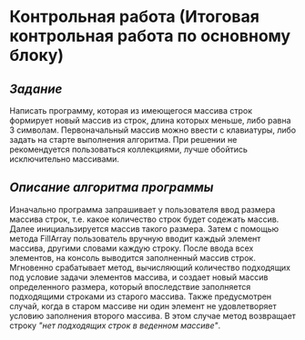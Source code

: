 # Контрольная работа (Итоговая контрольная работа по основному блоку)

## *Задание*

Написать программу, которая из имеющегося массива строк формирует новый массив из строк, длина которых меньше, либо равна 3 символам. Первоначальный массив можно ввести с клавиатуры, либо задать на старте выполнения алгоритма. При решении не рекомендуется пользоваться коллекциями, лучше обойтись исключительно массивами.

## *Описание алгоритма программы*

Изначально программа запрашивает у пользователя ввод размера массива строк, т.е. какое количество строк будет содежать массив. Далее инициальзируется массив такого размера. Затем с помощью метода FillArray пользователь вручную вводит каждый элемент массива, другими словами каждую строку. После ввода всех элементов, на консоль выводится заполненный массив строк. Мгновенно срабатывает метод, вычисляющий количество подходящих под условие задачи элементов массива, и создает новый массив определенного размера, который впоследствие заполняется подходящими строками из старого массива. Также предусмотрен случай, когда в старом массиве ни один элемент не удовлетворяет условию заполнения второго массива. В этом случае метод возвращает строку *"нет подходящих строк в веденном массиве"*.